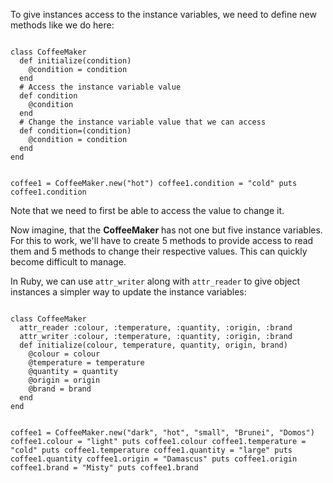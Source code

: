 To give instances access to
the instance variables, we need
to define new methods like we do here:

<codeblock language="ruby" type="lesson">
<code>
class CoffeeMaker
  def initialize(condition)
    @condition = condition
  end
  # Access the instance variable value
  def condition
    @condition
  end
  # Change the instance variable value that we can access
  def condition=(condition)
    @condition = condition
  end
end

coffee1 = CoffeeMaker.new("hot")
coffee1.condition = "cold"
puts coffee1.condition
</code>
</codeblock>

Note that we need to first be able to
access the value to change it.

Now imagine, that the **CoffeeMaker** has
not one but five instance variables. For this
to work, we'll have to create 5 methods
to provide access to read them and 5 methods
to change their respective values. This can
quickly become difficult to manage.

In Ruby, we can use `attr_writer` along with
`attr_reader` to give object instances a simpler
way to update the instance variables:

<codeblock language="ruby" type="lesson">
<code>
class CoffeeMaker
  attr_reader :colour, :temperature, :quantity, :origin, :brand
  attr_writer :colour, :temperature, :quantity, :origin, :brand
  def initialize(colour, temperature, quantity, origin, brand)
    @colour = colour
    @temperature = temperature
    @quantity = quantity
    @origin = origin
    @brand = brand
  end
end

coffee1 = CoffeeMaker.new("dark", "hot", "small", "Brunei", "Domos")
coffee1.colour = "light"
puts coffee1.colour
coffee1.temperature = "cold"
puts coffee1.temperature
coffee1.quantity = "large"
puts coffee1.quantity
coffee1.origin = "Damascus"
puts coffee1.origin
coffee1.brand = "Misty"
puts coffee1.brand
</code>
</codeblock>